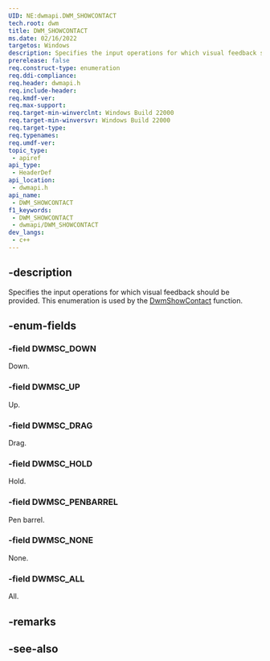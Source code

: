 ```yaml
---
UID: NE:dwmapi.DWM_SHOWCONTACT
tech.root: dwm
title: DWM_SHOWCONTACT
ms.date: 02/16/2022
targetos: Windows
description: Specifies the input operations for which visual feedback should be provided.
prerelease: false
req.construct-type: enumeration
req.ddi-compliance: 
req.header: dwmapi.h
req.include-header: 
req.kmdf-ver: 
req.max-support: 
req.target-min-winverclnt: Windows Build 22000
req.target-min-winversvr: Windows Build 22000
req.target-type: 
req.typenames: 
req.umdf-ver: 
topic_type:
 - apiref
api_type:
 - HeaderDef
api_location:
 - dwmapi.h
api_name:
 - DWM_SHOWCONTACT
f1_keywords:
 - DWM_SHOWCONTACT
 - dwmapi/DWM_SHOWCONTACT
dev_langs:
 - c++
---
```


## -description

Specifies the input operations for which visual feedback should be provided. This enumeration is used by the [DwmShowContact](nf-dwmapi-dwmshowcontact.md) function.

## -enum-fields

### -field DWMSC_DOWN

Down.

### -field DWMSC_UP

Up.

### -field DWMSC_DRAG

Drag.

### -field DWMSC_HOLD

Hold.

### -field DWMSC_PENBARREL

Pen barrel.

### -field DWMSC_NONE

None.

### -field DWMSC_ALL

All.

## -remarks

## -see-also


